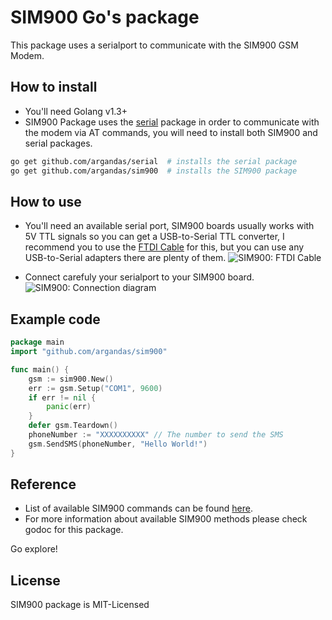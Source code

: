 # SIM900 Go's package
This package uses a serialport to communicate with the SIM900 GSM Modem.

## How to install

- You'll need Golang v1.3+
- SIM900 Package uses the [serial](https://github.com/argandas/serial) package in order to communicate with the modem via AT commands, you will need to install both SIM900 and serial packages.

```bash
go get github.com/argandas/serial  # installs the serial package
go get github.com/argandas/sim900  # installs the SIM900 package
```

## How to use

- You'll need an available serial port, SIM900 boards usually works with 5V TTL signals so you can get a USB-to-Serial TTL converter, I recommend you to use the [FTDI Cable](https://www.sparkfun.com/products/9718) for this, but you can use any USB-to-Serial adapters there are plenty of them. 
![SIM900: FTDI Cable](TBD)

- Connect carefuly your serialport to your SIM900 board.
![SIM900: Connection diagram](TBD)

## Example code

```go
package main
import "github.com/argandas/sim900"

func main() {
	gsm := sim900.New()
	err := gsm.Setup("COM1", 9600)
	if err != nil {
		panic(err)
	}
	defer gsm.Teardown()
	phoneNumber := "XXXXXXXXXX" // The number to send the SMS
	gsm.SendSMS(phoneNumber, "Hello World!")
}
```

## Reference

- List of available SIM900 commands can be found [here](http://wm.sim.com/upfile/2013424141114f.pdf).
- For more information about available SIM900 methods please check godoc for this package.

Go explore!

## License

SIM900 package is MIT-Licensed